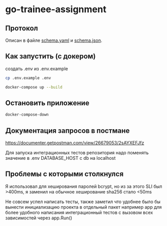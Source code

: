 # go-trainee-assignment
## Протокол

Описан в файле [schema.yaml](schema.yaml) и [schema.json](schema.json).

## Как запустить (с докером)

создать .env из .env.example
```bash
cp .env.example .env
```

```bash
docker-compose up --build
```

## Остановить приложение

```bash
docker-compose-down
```
## Документация запросов в постмане

https://documenter.getpostman.com/view/26679053/2sAYXEFJfz

Для запуска интеграционных тестов репозитория надо поменять значение в .env DATABASE_HOST с db на localhost

## Проблемы с которыми столкнулся

Я использовал для хеширования паролей bcrypt, но из за этого SLI был >400ms, я заменил на обычное хеширование sha256 стало <50ms

Не совсем успел написать тесты, также заметил что удобнее было бы вынести инициализацию проекта в отдельный пакет например app для более удобного написания интеграционный тестов с вызовом всех зависимостей через app.Run()

<!-- Постман коллекция: [documenter.getpostman.com](https://documenter.getpostman.com/view/2612412453/2sA123123DpC)  

## Generating code from a specification

Install [oapi-codegen](https://github.com/deepmap/oapi-codegen/) and generate:

```bash
oapi-codegen -package=handler -generate="chi-server,types,spec" api.yaml > internal/handler/api.gen.go
```

oapi-gen:
	@oapi-codegen -package=handler -generate="chi-server,types,spec" api.yaml > internal/handler/api.gen.go

https://github.com/avito-tech/tech-internship/tree/main/Tech%20Internships/Backend/Backend-trainee-assignment-winter-2025 -->

<!-- {"level":"error","ts":1739669209.4378111,"caller":"handlers/info.go:34","msg":"internal.http-server.handlers.info.InfoHandler: %!w(*fmt.wrapError=&{internal.service.info.GetUserInfo: internal.repository.postgres.info.GetUserInfo: no rows in result set 0xc000324ee0}) -->